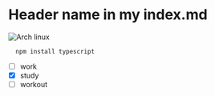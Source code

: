 # Header name in my index.md

![Arch linux](https://i.blogs.es/5b3cae/archcraft-linux-distro/1366_2000.jpg)

```linux
  npm install typescript
```

- [ ] work
- [x] study
- [ ] workout
